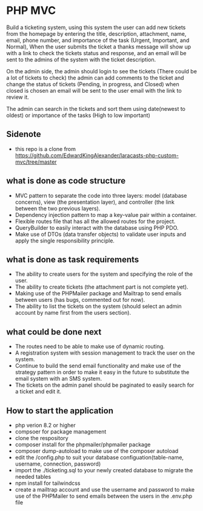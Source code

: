 # PHP MVC
Build a ticketing system, using this system the user can add new tickets from the homepage by entering the title, description,  attachment, name, email, phone number, and importance of the
task (Urgent, Important, and Normal), When the user submits the ticket a thanks message will show up with a link to check the tickets status and response, and an email will be sent to the
admins of the system with the ticket description.

On the admin side, the admin should login to see the tickets (There could be a lot of tickets to check) the admin can add comments to the ticket and change the status of tickets (Pending, in progress, and Closed) when closed is chosen an email will be sent to the user email with the link to review it.

The admin can search in the tickets and sort them using date(newest to oldest) or importance of the tasks (High to low important)

## Sidenote

- this repo is a clone from https://github.com/EdwardKingAlexander/laracasts-php-custom-mvc/tree/master
## what is done as code structure

- MVC pattern to separate the code into three layers: model (database concerns), view (the presentation layer), and controller (the link between the two previous layers).
- Dependency injection pattern to map a key-value pair within a container.
- Flexible routes file that has all the allowed routes for the project.
- QueryBuilder to easily interact with the database using PHP PDO.
- Make use of DTOs (data transfer objects) to validate user inputs and apply the single responsibility principle.

## what is done as task requirements

- The ability to create users for the system and specifying the role of the user.
- The ability to create tickets (the attachment part is not complete yet).
- Making use of the PHPMailer package and Mailtrap to send emails between users (has bugs, commented out for now).
- The ability to list the tickets on the system (should select an admin account by name first from the users section).

## what could be done next

- The routes need to be able to make use of dynamic routing.
- A registration system with session management to track the user on the system.
- Continue to build the send email functionality and make use of the strategy pattern in order to make it easy in the future to substitute the email system with an SMS system.
- The tickets on the admin panel should be paginated to easily search for a ticket and edit it.

## How to start the application

- php verion 8.2 or higher
- compsoer for package management
- clone the respository
- composer install for the phpmailer/phpmailer package
- composer dump-autoload to make use of the composer autoload
- edit the /config.php to suit your database configuation(table-name, username, connection, password)
- import the ./ticketing.sql to your newly created database to migrate the needed tables
- npm install for tailwindcss
- create a mailtrap account and use the username and password to make use of the PHPMailer to send emails between the users in the .env.php file
